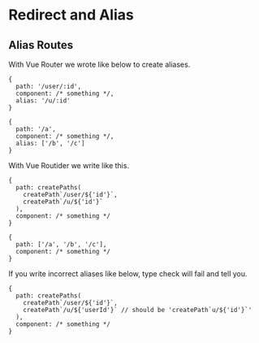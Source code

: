 # Redirect and Alias

## Alias Routes

With Vue Router we wrote like below to create aliases.
```ts:l=4
{
  path: '/user/:id',
  component: /* something */,
  alias: '/u/:id'
}
```
```ts:l=4
{
  path: '/a',
  component: /* something */,
  alias: ['/b', '/c']
}
```

With Vue Routider we write like this.
```ts:l=3,4
{
  path: createPaths(
    createPath`/user/${'id'}`,
    createPath`/u/${'id'}`
  ),
  component: /* something */
}
```
```ts:l=2
{
  path: ['/a', '/b', '/c'],
  component: /* something */
}
```

If you write incorrect aliases like below, type check will fail and tell you.
```ts:l=3,4
{
  path: createPaths(
    createPath`/user/${'id'}`,
    createPath`/u/${'userId'}` // should be 'createPath`u/${'id'}`'
  ),
  component: /* something */
}
```
